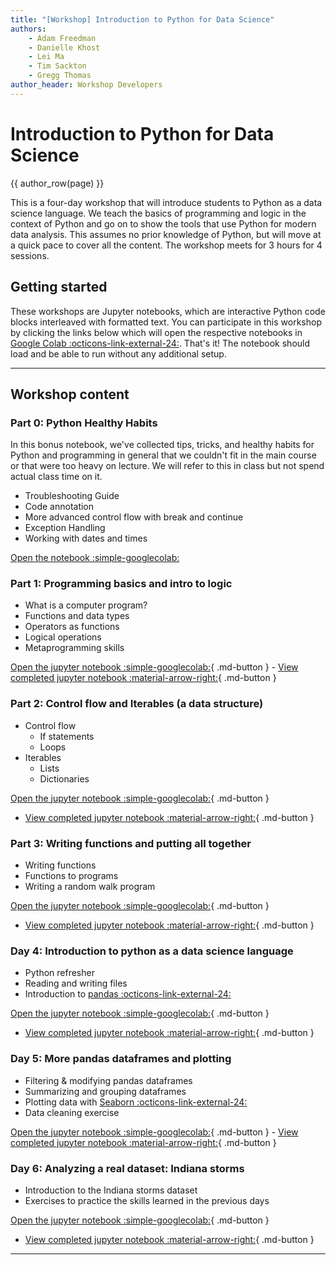 ```yaml
---
title: "[Workshop] Introduction to Python for Data Science"
authors:
    - Adam Freedman
    - Danielle Khost
    - Lei Ma
    - Tim Sackton    
    - Gregg Thomas
author_header: Workshop Developers
---
```


# Introduction to Python for Data Science

{{ author_row(page) }}

This is a four-day workshop that will introduce students to Python as a data science language. We teach the basics of programming and logic in the context of Python and go on to show the tools that use Python for modern data analysis. This assumes no prior knowledge of Python, but will move at a quick pace to cover all the content. The workshop meets for 3 hours for 4 sessions. 

## Getting started

These workshops are Jupyter notebooks, which are interactive Python code blocks interleaved with formatted text. You can participate in this workshop by clicking the links below which will open the respective notebooks in [Google Colab :octicons-link-external-24:](https://colab.research.google.com/). That's it! The notebook should load and be able to run without any additional setup.

---

## Workshop content

### Part 0: Python Healthy Habits

In this bonus notebook, we've collected tips, tricks, and healthy habits for Python and programming in general that we couldn't fit in the main course or that were too heavy on lecture. We will refer to this in class but not spend actual class time on it. 

* Troubleshooting Guide
* Code annotation
* More advanced control flow with break and continue
* Exception Handling
* Working with dates and times

[Open the notebook :simple-googlecolab:](https://colab.research.google.com/github/harvardinformatics/python-intensive/blob/main/python-healthy-habits.ipynb)

### Part 1: Programming basics and intro to logic

* What is a computer program?
* Functions and data types
* Operators as functions
* Logical operations
* Metaprogramming skills

[Open the jupyter notebook :simple-googlecolab:](https://colab.research.google.com/github/harvardinformatics/python-intensive/blob/main/Python-Part1.ipynb){ .md-button } - [View completed jupyter notebook :material-arrow-right:](Python-Part1.md){ .md-button }

### Part 2: Control flow and Iterables (a data structure)

* Control flow
    * If statements
    * Loops
* Iterables
    * Lists
    * Dictionaries

[Open the jupyter notebook :simple-googlecolab:](https://colab.research.google.com/github/harvardinformatics/python-intensive/blob/main/Python-Part2.ipynb){ .md-button }
 - [View completed jupyter notebook :material-arrow-right:](Python-Part2.md){ .md-button }

### Part 3: Writing functions and putting all together

* Writing functions
* Functions to programs
* Writing a random walk program

[Open the jupyter notebook :simple-googlecolab:](https://colab.research.google.com/github/harvardinformatics/python-intensive/blob/main/Python-Part3.ipynb){ .md-button }
 - [View completed jupyter notebook :material-arrow-right:](Python-Part3.md){ .md-button }

### Day 4: Introduction to python as a data science language

* Python refresher
* Reading and writing files
* Introduction to [pandas :octicons-link-external-24:](https://pandas.pydata.org/)

[Open the jupyter notebook :simple-googlecolab:](https://colab.research.google.com/github/harvardinformatics/python-intensive/blob/main/Python-Part4.ipynb){ .md-button }
 - [View completed jupyter notebook :material-arrow-right:](Python-Part4.md){ .md-button }

### Day 5: More pandas dataframes and plotting

* Filtering & modifying pandas dataframes
* Summarizing and grouping dataframes
* Plotting data with [Seaborn :octicons-link-external-24:](https://seaborn.pydata.org/)
* Data cleaning exercise

[Open the jupyter notebook :simple-googlecolab:](https://colab.research.google.com/github/harvardinformatics/python-intensive/blob/main/Python-Part5.ipynb){ .md-button } - [View completed jupyter notebook :material-arrow-right:](Python-Part5.md){ .md-button }

### Day 6: Analyzing a real dataset: Indiana storms

* Introduction to the Indiana storms dataset
* Exercises to practice the skills learned in the previous days

[Open the jupyter notebook :simple-googlecolab:](https://colab.research.google.com/github/harvardinformatics/python-intensive/blob/main/Python-Part6.ipynb){ .md-button }
 - [View completed jupyter notebook :material-arrow-right:](Python-Part6.md){ .md-button }

 ---